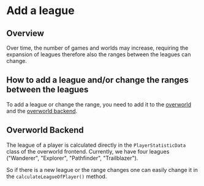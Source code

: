 # Add a league 

## Overview

Over time, the number of games and worlds may increase, requiring the expansion of leagues therefore also the 
ranges between the leagues can change.


## How to add a league and/or change the ranges between the leagues

To add a league or change the range, you need to add it to the [overworld](https://github.com/Gamify-IT/overworld) and 
the [overworld backend](https://github.com/Gamify-IT/overworld-backend).

## Overworld Backend 

The league of a player is calculated directly in the `PlayerStatisticData` class of the overworld frontend. Currently, we have 
four leagues ("Wanderer", "Explorer", "Pathfinder", "Trailblazer").

So if there is a new league or the range changes one can easily change it in the `calculateLeagueOfPlayer()` method.